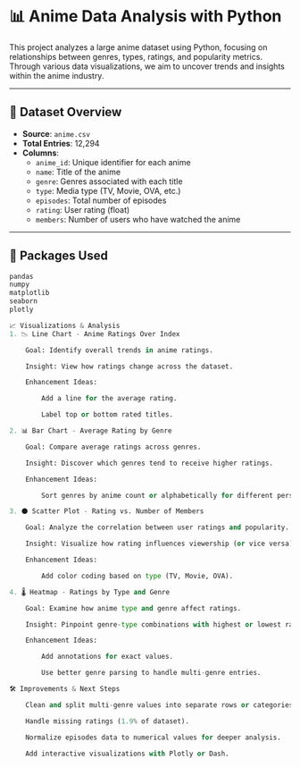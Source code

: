 
# 📊 Anime Data Analysis with Python

This project analyzes a large anime dataset using Python, focusing on relationships between genres, types, ratings, and popularity metrics. Through various data visualizations, we aim to uncover trends and insights within the anime industry.

---

## 📁 Dataset Overview

- **Source**: `anime.csv`
- **Total Entries**: 12,294
- **Columns**:
  - `anime_id`: Unique identifier for each anime
  - `name`: Title of the anime
  - `genre`: Genres associated with each title
  - `type`: Media type (TV, Movie, OVA, etc.)
  - `episodes`: Total number of episodes
  - `rating`: User rating (float)
  - `members`: Number of users who have watched the anime

---

## 🧪 Packages Used

```python
pandas
numpy
matplotlib
seaborn 
plotly

📈 Visualizations & Analysis
1. 📉 Line Chart - Anime Ratings Over Index

    Goal: Identify overall trends in anime ratings.

    Insight: View how ratings change across the dataset.

    Enhancement Ideas:

        Add a line for the average rating.

        Label top or bottom rated titles.

2. 📊 Bar Chart - Average Rating by Genre

    Goal: Compare average ratings across genres.

    Insight: Discover which genres tend to receive higher ratings.

    Enhancement Ideas:

        Sort genres by anime count or alphabetically for different perspectives.

3. ⚫ Scatter Plot - Rating vs. Number of Members

    Goal: Analyze the correlation between user ratings and popularity.

    Insight: Visualize how rating influences viewership (or vice versa).

    Enhancement Ideas:

        Add color coding based on type (TV, Movie, OVA).

4. 🌡️ Heatmap - Ratings by Type and Genre

    Goal: Examine how anime type and genre affect ratings.

    Insight: Pinpoint genre-type combinations with highest or lowest ratings.

    Enhancement Ideas:

        Add annotations for exact values.

        Use better genre parsing to handle multi-genre entries.

🛠️ Improvements & Next Steps

    Clean and split multi-genre values into separate rows or categories.

    Handle missing ratings (1.9% of dataset).

    Normalize episodes data to numerical values for deeper analysis.

    Add interactive visualizations with Plotly or Dash.
